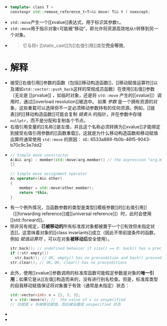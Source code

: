- ``` C++
  template< class T >
  constexpr std::remove_reference_t<T>&& move( T&& t ) noexcept;
  ```
- `std::move`产生一个[[xvalue]]表达式，用于标识其参数`t`。
- `std::move`用于指示对象`t`可能被“移动”，即允许将资源高效地从`t`转移到另一个对象。
- > 它与将`t` [[static_cast]]为[[右值引用]]类型**完全等效**。
- # 解释
- 接受[[右值引用]]参数的函数（包括[[移动构造函数]]、[[移动赋值运算符]]以及诸如`std::vector::push_back`这样的常规成员函数）在使用[[右值]]参数（无论是 [[prvalue]] ，如临时对象，还是将 `std::move` 产生的[[xvalue]]）调用时，通过[[overload resolution]]被选中。
  如果 *参数* 是一个拥有资源的对象，这些重载可以选择但不一定必须移动参数持有的任何资源。例如，[[链表]]的[[移动构造函数]]可能会复制 *链表头* 的指针，并在参数中存储 `nullptr`，而不是分配和复制各个节点。
- 右值引用变量的[[名称]]是左值，并且这个名称必须转换为[[xvalue]]才能绑定到接受右值引用参数的[[函数重载]]，这就是为什么移动构造函数和移动赋值运算符通常使用 `std::move` 的原因：
  id:: 6533a889-fb0b-46f5-9043-b70c9c3e7dd2
- ``` cpp 
  // Simple move constructor
  A(A&& arg) : member(std::move(arg.member)) // the expression "arg.member" is lvalue
  {}
   
  // Simple move assignment operator
  A& operator=(A&& other)
  {
      member = std::move(other.member);
      return *this;
  }
  ```
- 有一个例外情况，当函数参数的类型是类型[[模板参数]]的[[右值引用]]（[[forwarding reference]]或[[universal reference]]）时，此时会使用[[std::forward]]。
- 除非另有规定，**已被移动的**所有标准库对象都被置于一个[[有效但未指定状态]]，这意味着对象的[[class invariants]]成立（因此不带前提条件的函数，例如 *赋值运算符* ，可以在对象**被移动后**安全使用）。
  ``` cpp
  str.back(); // undefined behavior if size() == 0: back() has a precondition !empty()
  if (!str.empty())
  	str.back(); // OK, empty() has no precondition and back() precondition is met
  str.clear(); // OK，OK, clear() has no preconditions
  ```
- 此外，使用[[xvalue]]参数调用的标准库函数可能假定参数是对象的**唯一引用**；如果它是从[[左值]]构造而来的，没有进行别名检查。但是，标准库类型的自我移动赋值保证将对象置于有效（通常是未指定）状态：
  ``` cpp 
  std::vector<int> v = {2, 3, 3};
  v = std::move(v); //  the value of v is unspecified
  // 也就是 v 先被移动赋值，而后被设置成 unspecified 状态
  ```
-
-
